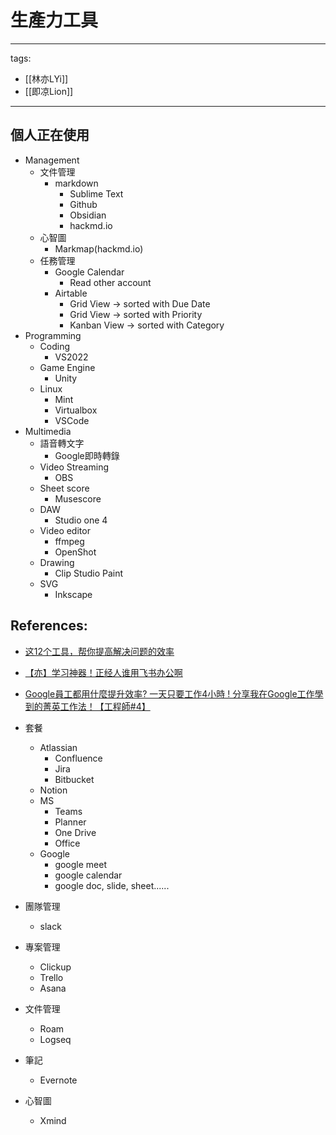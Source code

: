 # 生產力工具

---
tags:
  - [[林亦LYi]]
  - [[即凉Lion]]
---

## 個人正在使用
* Management
  * 文件管理
    * markdown
      * Sublime Text
      * Github
      * Obsidian
      * hackmd.io
  * 心智圖
    * Markmap(hackmd.io)
  * 任務管理
    * Google Calendar
      * Read other account
    * Airtable
      * Grid View -> sorted with Due Date
      * Grid View -> sorted with Priority
      * Kanban View -> sorted with Category
* Programming
  * Coding
    * VS2022
  * Game Engine
    * Unity
  * Linux
    * Mint
    * Virtualbox
    * VSCode
* Multimedia
  * 語音轉文字
    * Google即時轉錄
  * Video Streaming
    * OBS
  * Sheet score
    * Musescore
  * DAW
    * Studio one 4
  * Video editor
    * ffmpeg
    * OpenShot
  * Drawing 
    * Clip Studio Paint
  * SVG 
    * Inkscape


## References:
* [这12个工具，帮你提高解决问题的效率](https://www.youtube.com/watch?v=Zr4JU5OPIwc)
* [【亦】学习神器！正经人谁用飞书办公啊](https://www.youtube.com/watch?v=mXkzYxoo2Z8)
* [Google員工都用什麼提升效率? 一天只要工作4小時 ! 分享我在Google工作學到的菁英工作法！【工程師#4】](https://www.youtube.com/watch?v=_OXKszvJE00)

* 套餐
  * Atlassian
    * Confluence
    * Jira
    * Bitbucket
  * Notion
  * MS
    * Teams
    * Planner
    * One Drive
    * Office
  * Google
    * google meet
    * google calendar
    * google doc, slide, sheet......
* 團隊管理
  * slack
* 專案管理
  * Clickup
  * Trello
  * Asana
* 文件管理
  * Roam
  * Logseq
* 筆記
  * Evernote
* 心智圖
  * Xmind